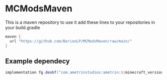 # MCModsMaven
This is a maven repository to use it add these lines to your repositories in your build.gradle
```gradle
maven {
  url "https://github.com/BarionLP/MCModsMaven/raw/main/"
}
```

## Example dependecy
```gradle
implementation fg.deobf("com.ametrinstudios:ametrin:${minecraft_version}-${ametrin_version}")
```
